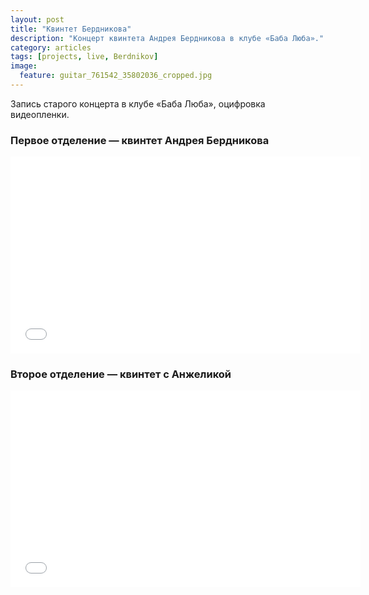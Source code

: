 ```yaml
---
layout: post
title: "Квинтет Бердникова"
description: "Концерт квинтета Андрея Бердникова в клубе «Баба Люба»."
category: articles
tags: [projects, live, Berdnikov]
image:
  feature: guitar_761542_35802036_cropped.jpg
---
```


Запись старого концерта в клубе «Баба Люба», оцифровка видеопленки.

### Первое отделение — квинтет Андрея Бердникова 

<iframe width="560" height="315" src="//www.youtube.com/embed/videoseries?list=PLmpDhemlUFvBo0v2g5iIr0JVmJuRr4I6d" frameborder="0" allowfullscreen=""></iframe>

### Второе отделение — квинтет с Анжеликой

<iframe width="560" height="315" src="//www.youtube.com/embed/videoseries?list=PLmpDhemlUFvBwP5KFt3-J7V3uYsoPq8SB" frameborder="0" allowfullscreen="" ></iframe>


